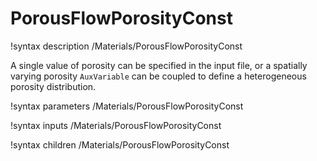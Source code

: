 # PorousFlowPorosityConst
!syntax description /Materials/PorousFlowPorosityConst

A single value of porosity can be specified in the input file, or a spatially
varying porosity `AuxVariable` can be coupled to define a heterogeneous
porosity distribution.

!syntax parameters /Materials/PorousFlowPorosityConst

!syntax inputs /Materials/PorousFlowPorosityConst

!syntax children /Materials/PorousFlowPorosityConst
